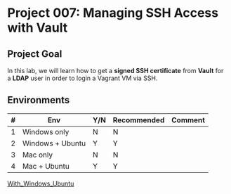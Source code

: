 # Project 007: Managing SSH Access with Vault

## Project Goal

In this lab, we will learn how to get a **signed SSH certificate** from **Vault** for a **LDAP** user in order to login a Vagrant VM via SSH.

## Environments

| #  | Env  | Y/N  | Recommended   |  Comment |
|---|---|---|---|---|
| 1 | Windows only | N | N |   |
| 2 | Windows + Ubuntu | Y | Y |   |
| 3 | Mac only | N | N |   |
| 4 | Mac + Ubuntu | Y | Y |   |

[With_Windows_Ubuntu](02_Y_Windows_Ubuntu.md)

<!--
[Windows Only](01_N_WindowsOnly.md)

[Mac Only](03_N_MacOnly.md)

[With_Mac_Ubuntu](04_Y_Mac_Ubuntu.md)
-->
